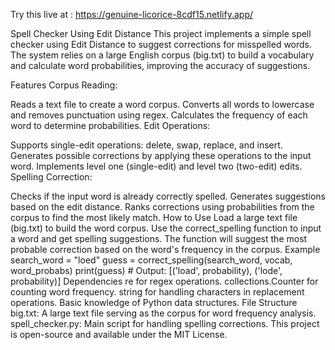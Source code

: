 Try this live at : https://genuine-licorice-8cdf15.netlify.app/

Spell Checker Using Edit Distance
This project implements a simple spell checker using Edit Distance to suggest corrections for misspelled words. The system relies on a large English corpus (big.txt) to build a vocabulary and calculate word probabilities, improving the accuracy of suggestions.

Features
Corpus Reading:

Reads a text file to create a word corpus.
Converts all words to lowercase and removes punctuation using regex.
Calculates the frequency of each word to determine probabilities.
Edit Operations:

Supports single-edit operations: delete, swap, replace, and insert.
Generates possible corrections by applying these operations to the input word.
Implements level one (single-edit) and level two (two-edit) edits.
Spelling Correction:

Checks if the input word is already correctly spelled.
Generates suggestions based on the edit distance.
Ranks corrections using probabilities from the corpus to find the most likely match.
How to Use
Load a large text file (big.txt) to build the word corpus.
Use the correct_spelling function to input a word and get spelling suggestions.
The function will suggest the most probable correction based on the word's frequency in the corpus.
Example
search_word = "loed"
guess = correct_spelling(search_word, vocab, word_probabs)
print(guess)  # Output: [('load', probability), ('lode', probability)]
Dependencies
re for regex operations.
collections.Counter for counting word frequency.
string for handling characters in replacement operations.
Basic knowledge of Python data structures.
File Structure
big.txt: A large text file serving as the corpus for word frequency analysis.
spell_checker.py: Main script for handling spelling corrections.
This project is open-source and available under the MIT License.
